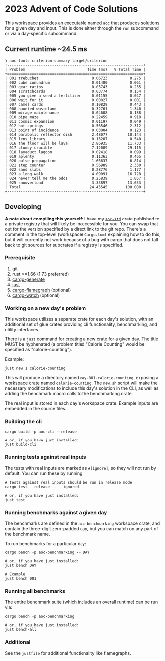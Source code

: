 # 2023 Advent of Code Solutions

This workspace provides an executable named `aoc` that produces solutions for a
given day and input. This is done either through the `run` subcommand or via a
day-specific subcommand.

## Current runtime ~24.5 ms

```
❯ aoc-tools criterion-summary target/criterion
+-------------------------------------------------------------+
| Problem                            Time (ms)   % Total Time |
+=============================================================+
| 001 trebuchet                        0.06723          0.275 |
| 002 cube conundrum                   0.01480          0.061 |
| 003 gear ratios                      0.05743          0.235 |
| 004 scratchcards                     0.03774          0.154 |
| 005 you give a seed a fertilizer     0.01155          0.047 |
| 006 wait for it                      0.00027          0.001 |
| 007 camel cards                      0.10829          0.443 |
| 008 haunted wasteland                0.32761          1.340 |
| 009 mirage maintenance               0.04608          0.188 |
| 010 pipe maze                        0.22459          0.918 |
| 011 cosmic expansion                 0.01197          0.049 |
| 012 hot springs                      0.56546          2.312 |
| 013 point of incidence               0.03004          0.123 |
| 014 parabolic reflector dish         2.48077         10.144 |
| 015 lens library                     0.13207          0.540 |
| 016 the floor will be lava           2.86935         11.733 |
| 017 clumsy crucible                  7.12009         29.115 |
| 018 lavaduct lagoon                  0.02418          0.099 |
| 019 aplenty                          0.11363          0.465 |
| 020 pulse propagation                1.66637          6.814 |
| 021 step counter                     0.56989          2.330 |
| 022 sand slabs                       0.28776          1.177 |
| 023 a long walk                      4.09091         16.728 |
| 024 never tell me the odds           0.25839          1.057 |
| 025 snowverload                      3.33897         13.653 |
| Total                               24.45545        100.000 |
+-------------------------------------------------------------+
```


## Developing

**A note about compiling this yourself:** I have my
[`aoc-std`](https://github.com/mattcl/aoc-std.git) crate published to a private
registry that will likely be inaccessible for you. You can swap that out for the
version specified by a direct link to the git repo. There's a comment in the
top-level (workspace) `Cargo.toml` explaining how to do this, but it will
currently not work because of a bug with cargo that does not fall back to git
sources for subcrates if a registry is specified.


### Prerequisite

1. git
2. rust >=1.66 (1.73 preferred)
3. [cargo-generate](https://crates.io/crates/cargo-generate)
4. [just](https://github.com/casey/just#packages)
5. [cargo-flamegraph](https://crates.io/crates/flamegraph) (optional)
5. [cargo-watch](https://crates.io/crates/cargo-watch) (optional)


### Working on a new day's problem

This workspace utilizes a separate crate for each day's solution, with an
additional set of glue crates providing cli functionality, benchmarking, and
utility interfaces.

There is a `just` command for creating a new crate for a given day. The title
MUST be hyphenated (a problem titled "Calorie Counting" would be specified as
"calorie-counting").

Example:

```
just new 1 calorie-counting
```

This will produce a directory named `day-001-calorie-counting`, exposing a
workspace crate named `calorie-counting`. The `new.sh` script will make the
necessary modifications to include this day's solution in the CLI, as well as
adding the benchmark macro calls to the benchmarking crate.

The real input is stored in each day's workspace crate. Example inputs are
embedded in the source files.


### Building the cli

```
cargo build -p aoc-cli --release

# or, if you have just installed:
just build-cli
```


### Running tests against real inputs

The tests with real inputs are marked as `#[ignore]`, so they will not run by
default. You can run these by running

```
# tests against real inputs should be run in release mode
cargo test --release -- --ignored

# or, if you have just installed:
just test
```


### Running benchmarks against a given day

The benchmarks are defined in the `aoc-benchmarking` workspace crate, and
contain the three-digit zero-padded day, but you can match on any part of the
benchmark name.

To run benchmarks for a particular day:

```
cargo bench -p aoc-benchmarking -- DAY

# or, if you have just installed:
just bench DAY

# Example
just bench 001
```


### Running all benchmarks

The entire benchmark suite (which includes an overall runtime) can be run via:

```
cargo bench -p aoc-benchmarking

# or, if you have just installed:
just bench-all
```

### Additional

See the `justfile` for additional functionality like flamegraphs.
